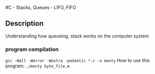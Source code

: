 #C - Stacks, Queues - LIFO, FIFO

## Description

Understanding how queueing, stack works on the computer system
### program compilation
```gcc -Wall -Werror -Wextra -pedantic *.c -o monty```
How to use this program:
```./monty byte_file.m```
